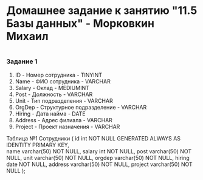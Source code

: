 # Домашнее задание к занятию "11.5 Базы данных" - Морковкин Михаил
#
### Задание 1
1. ID - Номер сотрудника - TINYINT
2. Name - ФИО сотрудника - VARCHAR
3. Salary - Оклад - MEDIUMINT
4. Post - Должность - VARCHAR
5. Unit - Тип подразделения - VARCHAR
6. OrgDep - Структурное подразделение - VARCHAR
7. Hiring - Дата найма - DATE
8. Address - Адрес филиала - VARCHAR
9. Project - Проект назначения - VARCHAR


Таблица №1 Сотрудники (
id int NOT NULL GENERATED ALWAYS AS IDENTITY PRIMARY KEY,  
  name varchar(50) NOT NULL,
salary int NOT NULL,
post varchar(50) NOT NULL,
unit varchar(50) NOT NULL,
orgdep varchar(50) NOT NULL,
hiring date NOT NULL,
address varchar(50) NOT NULL,
project varchar(50) NOT NULL
);
